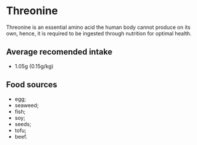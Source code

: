 # Threonine

Threonine is an essential amino acid the human body cannot produce on its own, hence, it is required to be ingested through nutrition for optimal health.

## Average recomended intake
- 1.05g (0.15g/kg)

## Food sources
- egg;
- seaweed;
- fish;
- soy;
- seeds;
- tofu;
- beef.